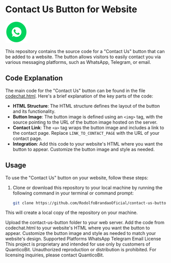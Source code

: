 # Contact Us Button for Website

![Contact Us Button](https://raw.githubusercontent.com/RodolfoBrandaoOficial/contact-us-button/main/zap-botao.png)

This repository contains the source code for a "Contact Us" button that can be added to a website. The button allows visitors to easily contact you via various messaging platforms, such as WhatsApp, Telegram, or email.

## Code Explanation

The main code for the "Contact Us" button can be found in the file [codechat.html](codechat.html). Here's a brief explanation of the key parts of the code:

- **HTML Structure**: The HTML structure defines the layout of the button and its functionality.
- **Button Image**: The button image is defined using an `<img>` tag, with the source pointing to the URL of the button image hosted on the server.
- **Contact Link**: The `<a>` tag wraps the button image and includes a link to the contact page. Replace `LINK_TO_CONTACT_PAGE` with the URL of your contact page.
- **Integration**: Add this code to your website's HTML where you want the button to appear. Customize the button image and style as needed.

## Usage

To use the "Contact Us" button on your website, follow these steps:

1. Clone or download this repository to your local machine by running the following command in your terminal or command prompt:

   ```bash
   git clone https://github.com/RodolfoBrandaoOficial/contact-us-button.git
This will create a local copy of the repository on your machine.

Upload the contact-us-button folder to your web server.
Add the code from codechat.html to your website's HTML where you want the button to appear.
Customize the button image and style as needed to match your website's design.
Supported Platforms
WhatsApp
Telegram
Email
License
This project is proprietary and intended for use only by customers of QuanticoBit. Unauthorized reproduction or distribution is prohibited. For licensing inquiries, please contact QuanticoBit.
